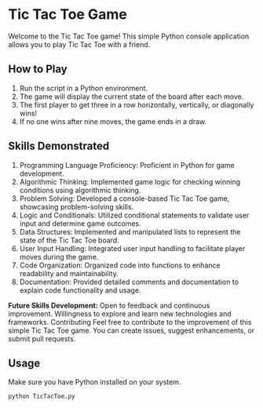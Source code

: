 # Tic Tac Toe Game

Welcome to the Tic Tac Toe game! This simple Python console application allows you to play Tic Tac Toe with a friend.

## How to Play

1. Run the script in a Python environment.
2. The game will display the current state of the board after each move.
3. The first player to get three in a row horizontally, vertically, or diagonally wins!
4. If no one wins after nine moves, the game ends in a draw.

## Skills Demonstrated
1. Programming Language Proficiency:
Proficient in Python for game development.
2. Algorithmic Thinking:
Implemented game logic for checking winning conditions using algorithmic thinking.
3. Problem Solving:
Developed a console-based Tic Tac Toe game, showcasing problem-solving skills.
4. Logic and Conditionals:
Utilized conditional statements to validate user input and determine game outcomes.
5. Data Structures:
Implemented and manipulated lists to represent the state of the Tic Tac Toe board.
6. User Input Handling:
Integrated user input handling to facilitate player moves during the game.
7. Code Organization:
Organized code into functions to enhance readability and maintainability.
8. Documentation:
Provided detailed comments and documentation to explain code functionality and usage.

**Future Skills Development:**
Open to feedback and continuous improvement.
Willingness to explore and learn new technologies and frameworks.
Contributing
Feel free to contribute to the improvement of this simple Tic Tac Toe game. You can create issues, suggest enhancements, or submit pull requests.


## Usage

Make sure you have Python installed on your system.

```bash
python TicTacToe.py
